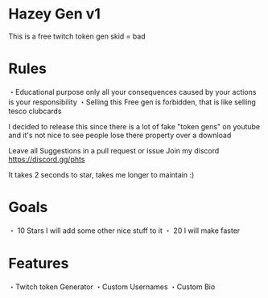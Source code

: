 # Hazey Gen v1
This is a free twitch token gen skid = bad

# Rules

・Educational purpose only all your consequences caused by your actions is your responsibility ・Selling this Free gen is forbidden, that is like selling tesco clubcards

I decided to release this since there is a lot of fake "token gens" on youtube and it's not nice to see people lose there property over a download

Leave all Suggestions in a pull request or issue
Join my discord
https://discord.gg/phts

It takes 2 seconds to star, takes me longer to maintain :)

# Goals

・ 10 Stars I will add some other nice stuff to it
・ 20  I will make faster

# Features

・Twitch token Generator
・Custom Usernames
・Custom Bio

